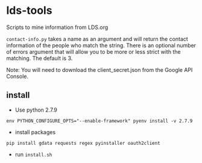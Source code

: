 # lds-tools

Scripts to mine information from LDS.org

`contact-info.py` takes a name as an argument and will return the contact
information of the people who match the string. There is an optional number of
errors argument that will allow you to be more or less strict with the matching.
The default is 3.

Note: You will need to download the client_secret.json from the Google API Console.

## install

- Use python 2.7.9

```
env PYTHON_CONFIGURE_OPTS="--enable-framework" pyenv install -v 2.7.9
```

- install packages

```
pip install gdata requests regex pyinstaller oauth2client
```

- run `install.sh`
